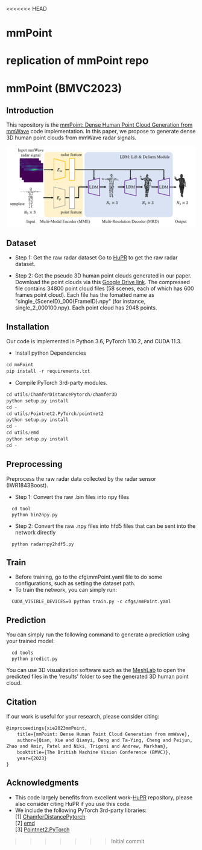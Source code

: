 <<<<<<< HEAD
# mmPoint
replication of mmPoint repo
=======
# mmPoint (BMVC2023)
## Introduction
This repository is the [mmPoint: Dense Human Point Cloud Generation from mmWave](https://papers.bmvc2023.org/0194.pdf) code implementation. In this paper, we propose to generate dense 3D human point clouds from mmWave radar signals.

![teaser](mmPoint-network.png)

## Dataset
- Step 1: Get the raw radar dataset
Go to [HuPR](https://github.com/robert80203/HuPR-A-Benchmark-for-Human-Pose-Estimation-Using-Millimeter-Wave-Radar) to get the raw radar dataset.

- Step 2: Get the pseudo 3D human point clouds generated in our paper.
Download the point clouds via this [Google Drive link](https://drive.google.com/file/d/19JDOpcPNShUUzIbZbfsseHp3GrW77B-n/view?usp=drive_link). The compressed file contains 34800 point cloud files (58 scenes, each of which has 600 frames point cloud). Each file has the fomatted name as "single\_\{SceneID\}_000\{FrameID\}.npy" (for instance, single\_2\_000100.npy). Each point cloud has 2048 points.

## Installation
Our code is implemented in Python 3.6, PyTorch 1.10.2, and CUDA 11.3.
- Install python Dependencies
```python
cd mmPoint
pip install -r requirements.txt
```

- Compile PyTorch 3rd-party modules.
```python
cd utils/ChamferDistancePytorch/chamfer3D
python setup.py install
cd -
cd utils/Pointnet2.PyTorch/pointnet2
python setup.py install
cd -
cd utils/emd
python setup.py install
cd -
```

## Preprocessing
Preprocess the raw radar data collected by the radar sensor (IWR1843Boost). 
- Step 1: Convert the raw .bin files into npy files
```
  cd tool
  python bin2npy.py
```

- Step 2: Convert the raw .npy files into hfd5 files that can be sent into the network directly
```
  python radarnpy2hdf5.py
```

## Train
- Before training, go to the cfg\\mmPoint.yaml file to do some configurations, such as setting the dataset path.
- To train the network, you can simply run:
```
  CUDA_VISIBLE_DEVICES=0 python train.py -c cfgs/mmPoint.yaml
```

## Prediction
You can simply run the following command to generate a prediction using your trained model:
```
  cd tools
  python predict.py
```
You can use 3D visualization software such as the [MeshLab](http://www.meshlab.net/) to open the predicted files in the 'results' folder to see the generated 3D human point cloud. 


## Citation
If our work is useful for your research, please consider citing:

```
@inproceedings{xie2023mmPoint,
	title={mmPoint: Dense Human Point Cloud Generation from mmWave},
	author={Qian, Xie and Qianyi, Deng and Ta-Ying, Cheng and Peijun, Zhao and Amir, Patel and Niki, Trigoni and Andrew, Markham},
	booktitle={The British Machine Vision Conference (BMVC)},
	year={2023}
}
```


## Acknowledgments
- This code largely benefits from excellent work-[HuPR](https://github.com/robert80203/HuPR-A-Benchmark-for-Human-Pose-Estimation-Using-Millimeter-Wave-Radar) repository, please also consider citing HuPR if you use this code.
- We include the following PyTorch 3rd-party libraries:  
[1] [ChamferDistancePytorch](https://github.com/ThibaultGROUEIX/ChamferDistancePytorch)  
[2] [emd](https://github.com/Colin97/MSN-Point-Cloud-Completion)  
[3] [Pointnet2.PyTorch](https://github.com/sshaoshuai/Pointnet2.PyTorch)  
>>>>>>> Initial commit
